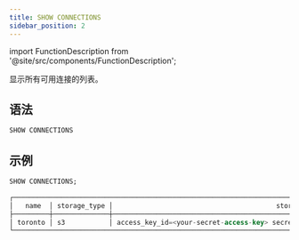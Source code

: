 ```yaml
---
title: SHOW CONNECTIONS
sidebar_position: 2
---
```

import FunctionDescription from '@site/src/components/FunctionDescription';

<FunctionDescription description="引入或更新: v1.2.208"/>

显示所有可用连接的列表。

## 语法

```sql
SHOW CONNECTIONS
```

## 示例

```sql
SHOW CONNECTIONS;

┌────────────────────────────────────────────────────────────────────────────────────────────────────────────┐
│   name  │ storage_type │                                         storage_params                            │
├─────────┼──────────────┼───────────────────────────────────────────────────────────────────────────────────┤
│ toronto │ s3           │ access_key_id=<your-secret-access-key> secret_access_key=<your-secret-access-key> │
└────────────────────────────────────────────────────────────────────────────────────────────────────────────┘
```